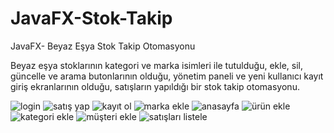 # JavaFX-Stok-Takip
 JavaFX- Beyaz Eşya Stok Takip Otomasyonu

Beyaz eşya stoklarının kategori ve marka isimleri ile tutulduğu, ekle, sil, güncelle ve arama butonlarının olduğu, yönetim paneli ve yeni kullanıcı kayıt giriş ekranlarının olduğu, satışların yapıldığı bir stok takip otomasyonu.

![login](https://user-images.githubusercontent.com/71966913/171884062-0d8c2463-5994-40ed-b678-9611cf36e527.jpg)
![satış yap](https://user-images.githubusercontent.com/71966913/171884067-8462e36f-901b-4d50-99b3-8ee1457338ae.jpg)
![kayıt ol](https://user-images.githubusercontent.com/71966913/171884072-24a03256-efe5-4667-89b8-389300c3c8ef.jpg)
![marka ekle](https://user-images.githubusercontent.com/71966913/171884074-7317bcf3-9bea-413f-a419-0af184f8b9c2.jpg)
![anasayfa](https://user-images.githubusercontent.com/71966913/171884076-d78c29f3-d749-4221-b309-17be2cfed878.jpg)
![ürün ekle](https://user-images.githubusercontent.com/71966913/171884078-c117cf59-a2dc-4c30-9c18-4b3b78e4984b.jpg)
![kategori ekle](https://user-images.githubusercontent.com/71966913/171884080-da30e234-b867-48ed-be75-86508aea41d2.jpg)
![müşteri ekle](https://user-images.githubusercontent.com/71966913/171884086-b30f3a84-7c60-4f2f-9dcb-cee074148ab5.jpg)
![satışları listele](https://user-images.githubusercontent.com/71966913/171884090-714c4471-f20d-4d8d-839b-17aa66ff05fe.jpg)
